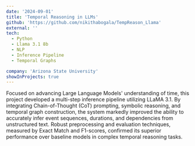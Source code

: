 ```yaml
---
date: '2024-09-01'
title: 'Temporal Reasoning in LLMs'
github: 'https://github.com/nikithabogala/TempReason_Llama'
external: ''
tech:
  - Python
  - Llama 3.1 8b
  - NLP
  - Inference Pipeline
  - Temporal Graphs

company: 'Arizona State University'
showInProjects: true
---
```


Focused on advancing Large Language Models' understanding of time, this project developed a multi-step inference pipeline utilizing LLaMA 3.1. By integrating Chain-of-Thought (CoT) prompting, symbolic reasoning, and temporal graph construction, the system markedly improved the ability to accurately infer event sequences, durations, and dependencies from unstructured text. Robust preprocessing and evaluation techniques, measured by Exact Match and F1-scores, confirmed its superior performance over baseline models in complex temporal reasoning tasks.
